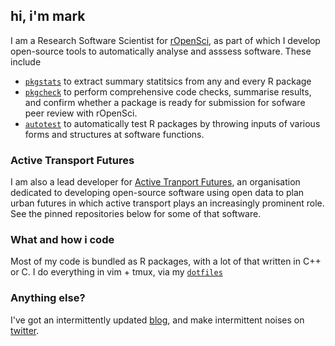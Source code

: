 ## hi, i'm mark

I am a Research Software Scientist for [rOpenSci](https://ropensci.org), as part of which I develop open-source tools to automatically analyse and asssess software.
These include

- [`pkgstats`](https://github.com/ropenscilabs/pkgstats) to extract summary statitsics from any and every R package
- [`pkgcheck`](https://github.com/ropenscilabs/pkgcheck) to perform comprehensive code checks, summarise results, and confirm whether a package is ready for submission for sofware peer review with rOpenSci.
- [`autotest`](https://github.com/ropenscilabs/autotest) to automatically test R packages by throwing inputs of various forms and structures at software functions.

### Active Transport Futures

I am also a lead developer for [Active Tranport Futures](https://github.com/atfutures), an organisation dedicated to developing open-source software using open data to plan urban futures in which active transport plays an increasingly prominent role. See the pinned repositories below for some of that software.

### What and how i code

Most of my code is bundled as R packages, with a lot of that written in C++ or C.
I do everything in vim + tmux, via my [`dotfiles`](https://github.com/mpadge/dotfiles)

### Anything else?

I've got an intermittently updated [blog](https://mpadge.github.io), and make intermittent noises on [twitter](https://twitter.com/bikesRdata).
